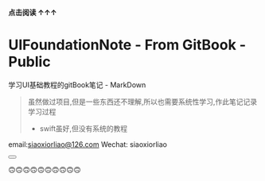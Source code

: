 **点击阅读 ↑↑↑**
# UIFoundationNote - From GitBook -Public

学习UI基础教程的gitBook笔记 - MarkDown
> 虽然做过项目,但是一些东西还不理解,所以也需要系统性学习,作此笔记记录学习过程
>  * swift虽好,但没有系统的教程

<!--sec data-title="contact" data-id="section0" data-show=false ces-->
email:siaoxiorliao@126.com
Wechat: siaoxiorliao
<!--endsec-->

<button class="section" target="section0" show="联系方式" hide="关闭"></button>


🙃🙃🙃🙃🙃🙃🙃🙃🙃🙃




